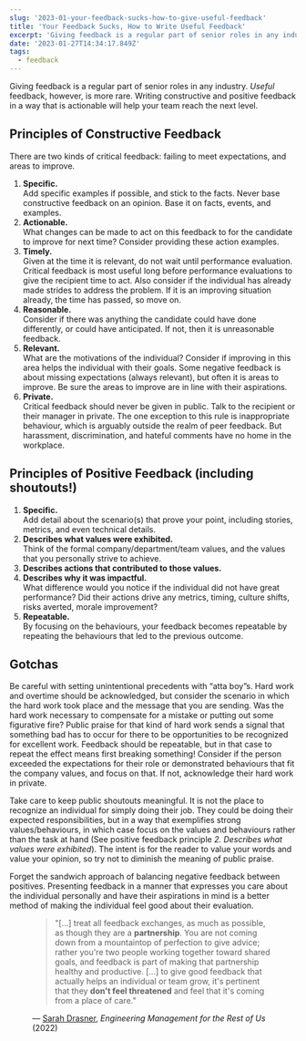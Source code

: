 ```yaml
---
slug: '2023-01-your-feedback-sucks-how-to-give-useful-feedback'
title: 'Your Feedback Sucks, How to Write Useful Feedback'
excerpt: 'Giving feedback is a regular part of senior roles in any industry. _Useful_ feedback, however, is more rare. Writing constructive and positive feedback in a way that is actionable will help your team reach the next level.'
date: '2023-01-27T14:34:17.849Z'
tags:
  - feedback
---
```


Giving feedback is a regular part of senior roles in any industry. _Useful_ feedback, however, is more rare. Writing constructive and positive feedback in a way that is actionable will help your team reach the next level.

## Principles of Constructive Feedback

There are two kinds of critical feedback: failing to meet expectations, and areas to improve.

1. **Specific.**  
   Add specific examples if possible, and stick to the facts. Never base constructive feedback on an opinion. Base it on facts, events, and examples.
2. **Actionable.**  
   What changes can be made to act on this feedback to for the candidate to improve for next time? Consider providing these action examples.
3. **Timely.**  
   Given at the time it is relevant, do not wait until performance evaluation. Critical feedback is most useful long before performance evaluations to give the recipient time to act. Also consider if the individual has already made strides to address the problem. If it is an improving situation already, the time has passed, so move on.
4. **Reasonable.**  
   Consider if there was anything the candidate could have done differently, or could have anticipated. If not, then it is unreasonable feedback.
5. **Relevant.**  
   What are the motivations of the individual? Consider if improving in this area helps the individual with their goals. Some negative feedback is about missing expectations (always relevant), but often it is areas to improve. Be sure the areas to improve are in line with their aspirations.
6. **Private.**  
   Critical feedback should never be given in public. Talk to the recipient or their manager in private. The one exception to this rule is inappropriate behaviour, which is arguably outside the realm of peer feedback. But harassment, discrimination, and hateful comments have no home in the workplace.

## Principles of Positive Feedback (including shoutouts!)

1. **Specific.**  
   Add detail about the scenario(s) that prove your point, including stories, metrics, and even technical details.
2. **Describes what values were exhibited.**  
   Think of the formal company/department/team values, and the values that you personally strive to achieve.
3. **Describes actions that contributed to those values.**
4. **Describes why it was impactful.**  
   What difference would you notice if the individual did not have great performance? Did their actions drive any metrics, timing, culture shifts, risks averted, morale improvement?
5. **Repeatable.**  
   By focusing on the behaviours, your feedback becomes repeatable by repeating the behaviours that led to the previous outcome.

## Gotchas

Be careful with setting unintentional precedents with “atta boy”s. Hard work and overtime should be acknowledged, but consider the scenario in which the hard work took place and the message that you are sending. Was the hard work necessary to compensate for a mistake or putting out some figurative fire? Public praise for that kind of hard work sends a signal that something bad has to occur for there to be opportunities to be recognized for excellent work. Feedback should be repeatable, but in that case to repeat the effect means first breaking something! Consider if the person exceeded the expectations for their role or demonstrated behaviours that fit the company values, and focus on that. If not, acknowledge their hard work in private.

Take care to keep public shoutouts meaningful. It is not the place to recognize an individual for simply doing their job. They could be doing their expected responsibilities, but in a way that exemplifies strong values/behaviours, in which case focus on the values and behaviours rather than the task at hand (See positive feedback principle _2. Describes what values were exhibited_). The intent is for the reader to value your words and value your opinion, so try not to diminish the meaning of public praise.

Forget the sandwich approach of balancing negative feedback between positives. Presenting feedback in a manner that expresses you care about the individual personally and have their aspirations in mind is a better method of making the individual feel good about their evaluation.

<figure>
<blockquote>"[...] treat all feedback exchanges, as much as possible, as though they are a <strong>partnership</strong>. You are not coming down from a mountaintop of perfection to give advice; rather you're two people working together toward shared goals, and feedback is part of making that partnership healthy and productive. [...] to give good feedback that actually helps an individual or team grow, it's pertinent that they <strong>don't feel threatened</strong> and feel that it's coming from a place of care."</blockquote>
<figcaption>&mdash; <a href="https://twitter.com/sarah_edo">Sarah Drasner</a>, <cite>Engineering Management for the Rest of Us</cite> (2022)</figcaption>
</figure>
